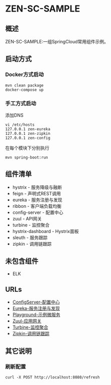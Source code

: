 # ZEN-SC-SAMPLE

## 概述
ZEN-SC-SAMPLE:一组SpringCloud常用组件示例。

## 启动方式
### Docker方式启动
```
mvn clean package
docker-compose up
```
### 手工方式启动
添加DNS
```
vi /etc/hosts
127.0.0.1 zen-eureka
127.0.0.1 zen-zipkin
127.0.0.1 zen-config
```

在每个模块下分别执行
```
mvn spring-boot:run
```

## 组件清单
- hystrix - 服务降级与融断
- feign - 声明式REST调用
- eureka - 服务注册与发现
- ribbon - 客户端负载均衡
- config-server - 配置中心
- zuul - API网关
- turbine - 监控聚合
- hystrix-dashboard - Hystrix面板
- sleuth - 服务跟踪
- zipkin - 调用链跟踪

## 未包含组件
- ELK

## URLs
- [ConfigServer-配置中心](http://localhost:8888/application/default)
- [Eureka-服务注册与发现](http://localhost:8761)
- [Playground-示例微服务](http://localhost:8080/swagger-ui.html)
- [Zuul-应用网关](http://localhost:8040/zen-playground/swagger-ui.html)
- [Turbine-监控聚合](http://localhost:8031/turbine.stream)
- [Zipkin-调用链跟踪](http://localhost:9411/zipkin/)

## 其它说明
### 刷新配置
```
curl -X POST http://localhost:8080/refresh
```
